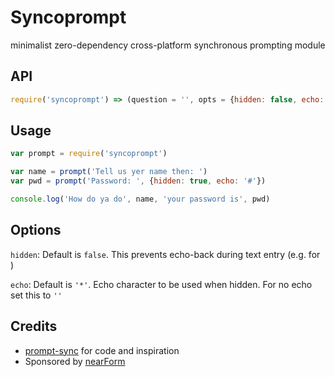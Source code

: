 # Syncoprompt

minimalist zero-dependency cross-platform synchronous prompting module

## API

```js
require('syncoprompt') => (question = '', opts = {hidden: false, echo: '*'}) => String => answer
```

## Usage
```js
var prompt = require('syncoprompt')

var name = prompt('Tell us yer name then: ')
var pwd = prompt('Password: ', {hidden: true, echo: '#'})

console.log('How do ya do', name, 'your password is', pwd)
```

## Options

`hidden`: Default is `false`. This prevents echo-back during text entry (e.g. for )

`echo`: Default is `'*'`. Echo character to be used when hidden. For no echo set this to `''`

## Credits

* [prompt-sync](http://github.com/0xxff/prompt-sync) for code and inspiration
* Sponsored by [nearForm](http://nearform.com)